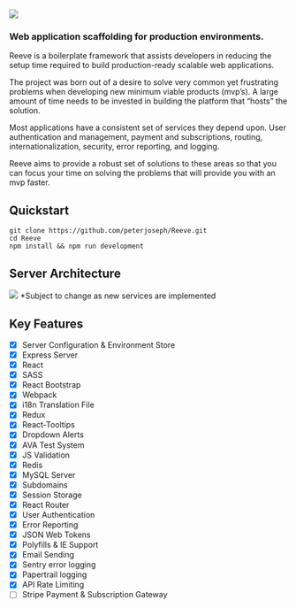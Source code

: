 # ![](https://i.imgur.com/vcNZ9GN.png)

### Web application scaffolding for production environments.

Reeve is a boilerplate framework that assists developers in reducing the setup time required to build production-ready scalable web applications.

The project was born out of a desire to solve very common yet frustrating problems when developing new minimum viable products (mvp’s). A large amount of time needs to be invested in building the platform that “hosts” the solution.

Most applications have a consistent set of services they depend upon. User authentication and management, payment and subscriptions, routing, internationalization, security, error reporting, and logging.

Reeve aims to provide a robust set of solutions to these areas so that you can focus your time on solving the problems that will provide you with an mvp faster.

## Quickstart

```
git clone https://github.com/peterjoseph/Reeve.git
cd Reeve
npm install && npm run development
```

## Server Architecture

![](https://i.imgur.com/662XXKg.png)
\*Subject to change as new services are implemented

## Key Features

- [x] Server Configuration & Environment Store
- [x] Express Server
- [x] React
- [x] SASS
- [x] React Bootstrap
- [x] Webpack
- [x] i18n Translation File
- [x] Redux
- [x] React-Tooltips
- [x] Dropdown Alerts
- [x] AVA Test System
- [x] JS Validation
- [x] Redis
- [x] MySQL Server
- [x] Subdomains
- [x] Session Storage
- [x] React Router
- [x] User Authentication
- [x] Error Reporting
- [x] JSON Web Tokens
- [x] Polyfills & IE Support
- [x] Email Sending
- [x] Sentry error logging
- [x] Papertrail logging
- [x] API Rate Limiting
- [ ] Stripe Payment & Subscription Gateway
